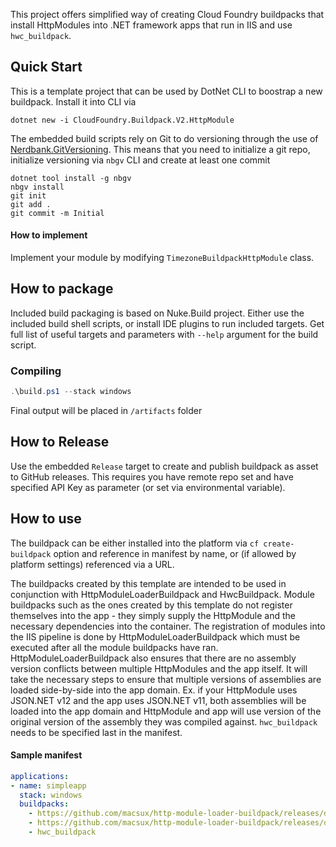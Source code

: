This project offers simplified way of creating Cloud Foundry buildpacks that install HttpModules into .NET framework apps that run in IIS and use `hwc_buildpack`. 


## Quick Start

This is a template project that can be used by DotNet CLI to boostrap a new buildpack. Install it into CLI via

```shell
dotnet new -i CloudFoundry.Buildpack.V2.HttpModule
```

The embedded build scripts rely on Git to do versioning through the use of [Nerdbank.GitVersioning](https://github.com/dotnet/Nerdbank.GitVersioning). This means that you need to initialize a git repo, initialize versioning via `nbgv` CLI and create at least one commit

```shell
dotnet tool install -g nbgv
nbgv install
git init
git add .
git commit -m Initial
```

#### How to implement

Implement your module by modifying `TimezoneBuildpackHttpModule` class. 

## How to package

Included build packaging is based on Nuke.Build project. Either use the included build shell scripts, or install IDE plugins to run included targets. Get full list of useful targets and parameters with `--help` argument for the build script. 


### Compiling

```powershell
.\build.ps1 --stack windows
```

Final output will be placed in `/artifacts` folder

## How to Release

Use the embedded `Release` target to create and publish buildpack as asset to GitHub releases. This requires you have remote repo set and have specified API Key as parameter (or set via environmental variable).

## How to use

The buildpack can be either installed into the platform via `cf create-buildpack` option and reference in manifest by name, or (if allowed by platform settings) referenced via a URL.

The buildpacks created by this template are intended to be used in conjunction with HttpModuleLoaderBuildpack and HwcBuildpack. Module buildpacks such as the ones created by this template do not register themselves into the app - they simply supply the HttpModule and the necessary dependencies into the container. The registration of modules into the IIS pipeline is done by HttpModuleLoaderBuildpack which must be executed after all the module buildpacks have ran. HttpModuleLoaderBuildpack also ensures that there are no assembly version conflicts between multiple HttpModules and the app itself. It will take the necessary steps to ensure that multiple versions of assemblies are loaded side-by-side into the app domain. Ex. if your HttpModule uses JSON.NET v12 and the app uses JSON.NET v11, both assemblies will be loaded into the app domain and HttpModule and app will use version of the original version of the assembly they was compiled against. `hwc_buildpack` needs to be specified last in the manifest. 

#### Sample manifest


```yaml
applications:
- name: simpleapp
  stack: windows
  buildpacks: 
    - https://github.com/macsux/http-module-loader-buildpack/releases/download/v0.1.0/HttpModuleLoaderBuildpack-win-x64-0.1.0.zip
    - https://github.com/macsux/http-module-loader-buildpack/releases/download/v0.1.0/HttpModuleLoaderBuildpack-win-x64-0.1.0.zip
    - hwc_buildpack
```

